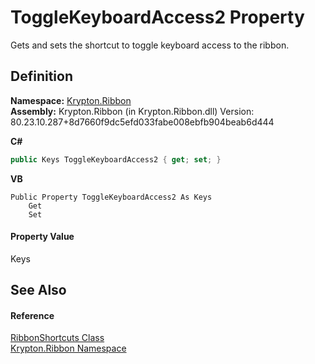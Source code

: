 # ToggleKeyboardAccess2 Property


Gets and sets the shortcut to toggle keyboard access to the ribbon.



## Definition
**Namespace:** <a href="1e9bc734-cff9-e9b8-f013-94cdac669794.md">Krypton.Ribbon</a>  
**Assembly:** Krypton.Ribbon (in Krypton.Ribbon.dll) Version: 80.23.10.287+8d7660f9dc5efd033fabe008ebfb904beab6d444

**C#**
``` C#
public Keys ToggleKeyboardAccess2 { get; set; }
```
**VB**
``` VB
Public Property ToggleKeyboardAccess2 As Keys
	Get
	Set
```



#### Property Value
Keys

## See Also


#### Reference
<a href="ae8606f8-e9c2-9464-7174-cf2da2cdf6db.md">RibbonShortcuts Class</a>  
<a href="1e9bc734-cff9-e9b8-f013-94cdac669794.md">Krypton.Ribbon Namespace</a>  
